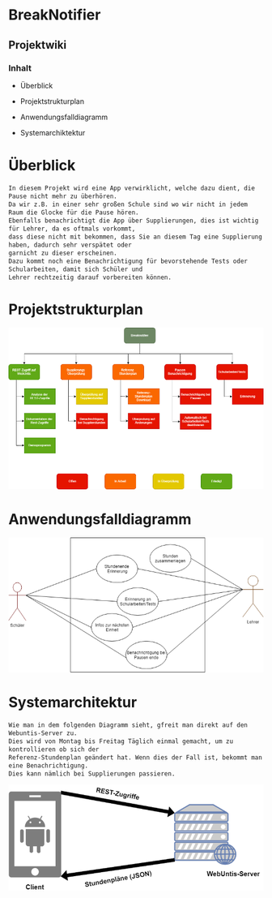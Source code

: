 # BreakNotifier

## Projektwiki

### Inhalt
* Überblick
* Projektstrukturplan
* Anwendungsfalldiagramm  

* Systemarchiktektur  

# Überblick
    In diesem Projekt wird eine App verwirklicht, welche dazu dient, die Pause nicht mehr zu überhören.
    Da wir z.B. in einer sehr großen Schule sind wo wir nicht in jedem Raum die Glocke für die Pause hören.
    Ebenfalls benachrichtigt die App über Supplierungen, dies ist wichtig für Lehrer, da es oftmals vorkommt,
    dass diese nicht mit bekommen, dass Sie an diesem Tag eine Supplierung haben, dadurch sehr verspätet oder 
    garnicht zu dieser erscheinen.
    Dazu kommt noch eine Benachrichtigung für bevorstehende Tests oder Schularbeiten, damit sich Schüler und
    Lehrer rechtzeitig darauf vorbereiten können.
# Projektstrukturplan
![PSP](https://github.com/DavidWeinberger/BreakNotifier/blob/master/Fotos/ProjectStructer.png)
# Anwendungsfalldiagramm
  ![Anwendungsfalldiagramm](https://github.com/DavidWeinberger/BreakNotifier/blob/master/Fotos/Use%20Cases.png)  
# Systemarchitektur
    Wie man in dem folgenden Diagramm sieht, gfreit man direkt auf den Webuntis-Server zu.
    Dies wird von Montag bis Freitag Täglich einmal gemacht, um zu kontrollieren ob sich der
    Referenz-Stundenplan geändert hat. Wenn dies der Fall ist, bekommt man eine Benachrichtigung.
    Dies kann nämlich bei Supplierungen passieren.
  
 ![Systemarchitektur](https://github.com/DavidWeinberger/BreakNotifier/blob/master/Fotos/Untitled%20Diagram.png) 
    
